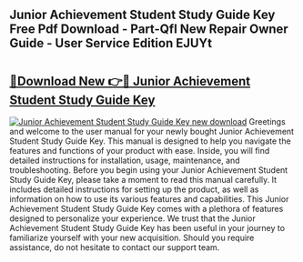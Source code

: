 ## Junior Achievement Student Study Guide Key Free Pdf Download - Part-QfI New Repair Owner Guide - User Service Edition EJUYt

# <h2><a href="http://bc81833.oget.top/?id=Junior+Achievement+Student+Study+Guide+Key">🔗Download New 👉🔴 Junior Achievement Student Study Guide Key</a></h2>

[![Junior Achievement Student Study Guide Key new download](https://i.imgur.com/5g1atiW.png)](http://bc81833.oget.top/?id=Junior+Achievement+Student+Study+Guide+Key)
Greetings and welcome to the user manual for your newly bought Junior Achievement Student Study Guide Key. This manual is designed to help you navigate the features and functions of your product with ease. Inside, you will find detailed instructions for installation, usage, maintenance, and troubleshooting. Before you begin using your Junior Achievement Student Study Guide Key, please take a moment to read this manual carefully. It includes detailed instructions for setting up the product, as well as information on how to use its various features and capabilities. This Junior Achievement Student Study Guide Key comes with a plethora of features designed to personalize your experience. We trust that the Junior Achievement Student Study Guide Key has been useful in your journey to familiarize yourself with your new acquisition. Should you require assistance, do not hesitate to contact our support team.

